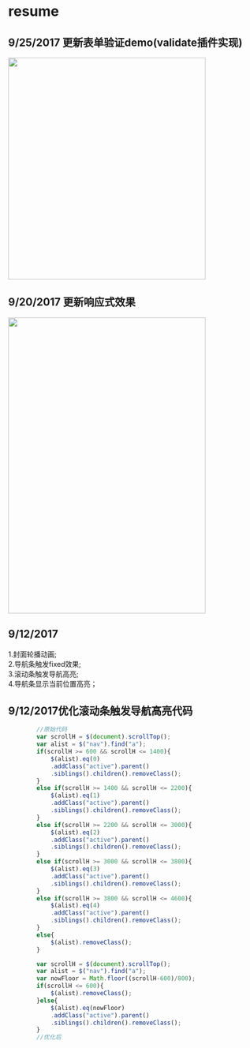 # resume
## 9/25/2017 更新表单验证demo(validate插件实现)
<img width="400" height="450" src="https://github.com/309318267/resume/raw/master/images/表单验证2.jpeg"/>

## 9/20/2017 更新响应式效果
<img width="400" height="600" src="https://github.com/309318267/resume/raw/master/images/响应式效果.jpg"/>

## 9/12/2017
1.封面轮播动画;    <br>
2.导航条触发fixed效果;<br>
3.滚动条触发导航高亮; <br>
4.导航条显示当前位置高亮； <br>  
## 9/12/2017优化滚动条触发导航高亮代码
```javascript
        //原始代码
        var scrollH = $(document).scrollTop();
        var alist = $("nav").find("a");
        if(scrollH >= 600 && scrollH <= 1400){
            $(alist).eq(0)
            .addClass("active").parent()
            .siblings().children().removeClass();
        }
        else if(scrollH >= 1400 && scrollH <= 2200){
            $(alist).eq(1)
            .addClass("active").parent()
            .siblings().children().removeClass();
        }
        else if(scrollH >= 2200 && scrollH <= 3000){
            $(alist).eq(2)
            .addClass("active").parent()
            .siblings().children().removeClass();
        }
        else if(scrollH >= 3000 && scrollH <= 3800){
            $(alist).eq(3)
            .addClass("active").parent()
            .siblings().children().removeClass();
        }
        else if(scrollH >= 3800 && scrollH <= 4600){
            $(alist).eq(4)
            .addClass("active").parent()
            .siblings().children().removeClass();
        }
        else{
            $(alist).removeClass();
        }
```
```javascript
        var scrollH = $(document).scrollTop();
        var alist = $("nav").find("a");
        var nowFloor = Math.floor((scrollH-600)/800);
        if(scrollH <= 600){
            $(alist).removeClass();
        }else{
            $(alist).eq(nowFloor)
            .addClass("active").parent()
            .siblings().children().removeClass();
        }
        //优化后
```
